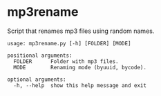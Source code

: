 # mp3rename
Script that renames mp3 files using random names.

```
usage: mp3rename.py [-h] [FOLDER] [MODE]

positional arguments:
  FOLDER      Folder with mp3 files.  
  MODE        Renaming mode (byuuid, bycode).

optional arguments:
  -h, --help  show this help message and exit
  ```
